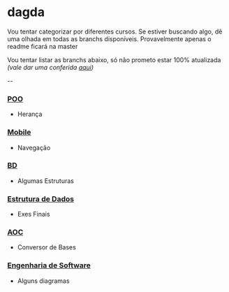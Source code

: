 # dagda

Vou tentar categorizar por diferentes cursos. Se estiver buscando algo, dê uma olhada em todas as branchs disponíveis. Provavelmente apenas o readme ficará na master

Vou tentar listar as branchs abaixo, só não prometo estar 100% atualizada *(vale dar uma conferida [aqui](https://github.com/victorandeloci/dagda/branches))*

--

### [POO](https://github.com/victorandeloci/dagda/tree/poo)
  * Herança
### [Mobile](https://github.com/victorandeloci/dagda/tree/mobile)
  * Navegação
### [BD](https://github.com/victorandeloci/dagda/tree/bd)
 * Algumas Estruturas
### [Estrutura de Dados](https://github.com/victorandeloci/dagda/tree/estrutura-dados)
 * Exes Finais
### [AOC](https://github.com/victorandeloci/dagda/tree/aoc)
 * Conversor de Bases
### [Engenharia de Software](https://github.com/victorandeloci/dagda/tree/eng-soft)
 * Alguns diagramas
